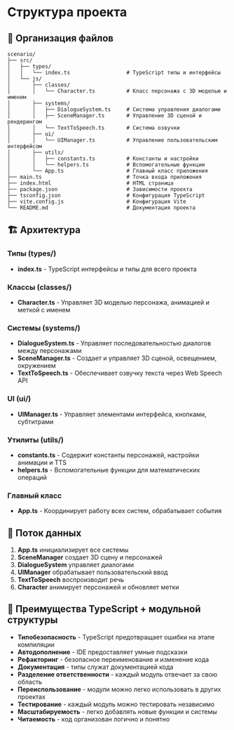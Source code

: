 # Структура проекта

## 📁 Организация файлов

```
scenario/
├── src/
│   ├── types/
│   │   └── index.ts                  # TypeScript типы и интерфейсы
│   └── js/
│       ├── classes/
│       │   └── Character.ts          # Класс персонажа с 3D моделью и именем
│       ├── systems/
│       │   ├── DialogueSystem.ts     # Система управления диалогами
│       │   ├── SceneManager.ts       # Управление 3D сценой и рендерингом
│       │   └── TextToSpeech.ts       # Система озвучки
│       ├── ui/
│       │   └── UIManager.ts          # Управление пользовательским интерфейсом
│       ├── utils/
│       │   ├── constants.ts          # Константы и настройки
│       │   └── helpers.ts            # Вспомогательные функции
│       └── App.ts                    # Главный класс приложения
├── main.ts                           # Точка входа приложения
├── index.html                        # HTML страница
├── package.json                      # Зависимости проекта
├── tsconfig.json                     # Конфигурация TypeScript
├── vite.config.js                    # Конфигурация Vite
└── README.md                         # Документация проекта
```

## 🏗️ Архитектура

### **Типы (types/)**
- **index.ts** - TypeScript интерфейсы и типы для всего проекта

### **Классы (classes/)**
- **Character.ts** - Управляет 3D моделью персонажа, анимацией и меткой с именем

### **Системы (systems/)**
- **DialogueSystem.ts** - Управляет последовательностью диалогов между персонажами
- **SceneManager.ts** - Создает и управляет 3D сценой, освещением, окружением
- **TextToSpeech.ts** - Обеспечивает озвучку текста через Web Speech API

### **UI (ui/)**
- **UIManager.ts** - Управляет элементами интерфейса, кнопками, субтитрами

### **Утилиты (utils/)**
- **constants.ts** - Содержит константы персонажей, настройки анимации и TTS
- **helpers.ts** - Вспомогательные функции для математических операций

### **Главный класс**
- **App.ts** - Координирует работу всех систем, обрабатывает события

## 🔄 Поток данных

1. **App.ts** инициализирует все системы
2. **SceneManager** создает 3D сцену и персонажей
3. **DialogueSystem** управляет диалогами
4. **UIManager** обрабатывает пользовательский ввод
5. **TextToSpeech** воспроизводит речь
6. **Character** анимирует персонажей и обновляет метки

## 🎯 Преимущества TypeScript + модульной структуры

- **Типобезопасность** - TypeScript предотвращает ошибки на этапе компиляции
- **Автодополнение** - IDE предоставляет умные подсказки
- **Рефакторинг** - безопасное переименование и изменение кода
- **Документация** - типы служат документацией кода
- **Разделение ответственности** - каждый модуль отвечает за свою область
- **Переиспользование** - модули можно легко использовать в других проектах
- **Тестирование** - каждый модуль можно тестировать независимо
- **Масштабируемость** - легко добавлять новые функции и системы
- **Читаемость** - код организован логично и понятно
